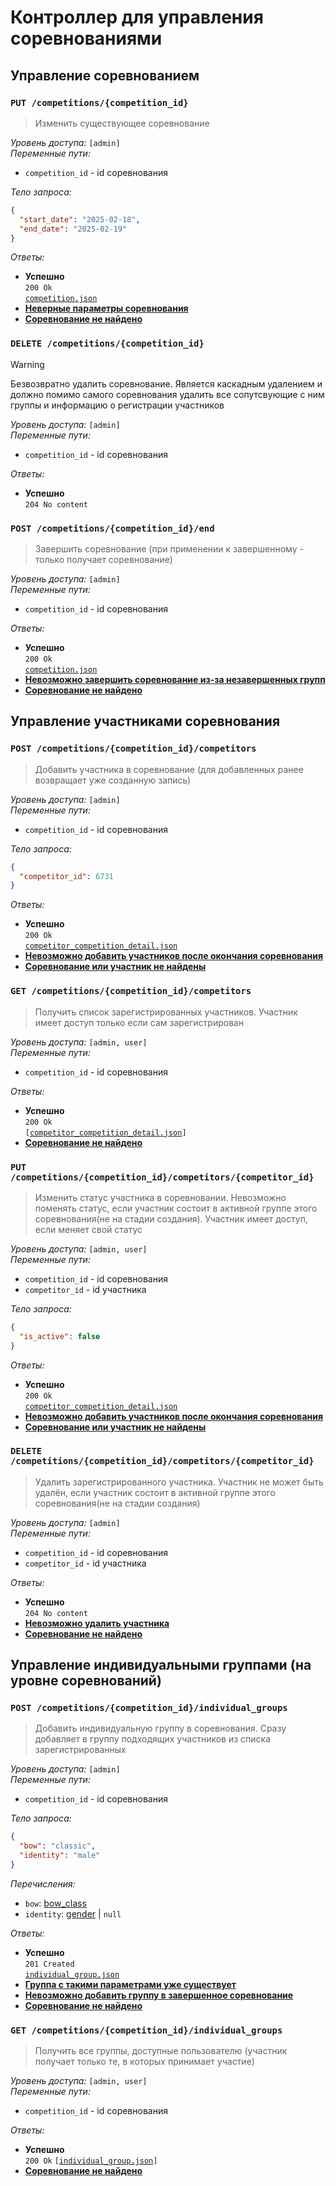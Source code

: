 # Контроллер для управления соревнованиями

## Управление соревнованием

### `PUT /competitions/{competition_id}`

> Изменить существующее соревнование

_Уровень доступа:_ `[admin]`\
_Переменные пути:_

- `competition_id` - id соревнования

_Тело запроса:_

```json
{
  "start_date": "2025-02-18",
  "end_date": "2025-02-19"
}
```

_Ответы:_

- **Успешно**\
  `200 Ok`\
  [`competition.json`](../models/competition.md)
- [**Неверные параметры соревнования**](../policies/user_errors.md/#неверные-параметры)
- [**Соревнование не найдено**](../policies/user_errors.md/#не-найдено)

### `DELETE /competitions/{competition_id}`

> [!WARNING]
> Безвозвратно удалить соревнование. Является каскадным удалением и должно помимо самого соревнования удалить все сопутсвующие с ним группы и информацию о регистрации участников

_Уровень доступа:_ `[admin]`\
_Переменные пути:_

- `competition_id` - id соревнования

_Ответы:_

- **Успешно**\
  `204 No content`

### `POST /competitions/{competition_id}/end`

> Завершить соревнование (при применении к завершенному - только получает соревнование)

_Уровень доступа:_ `[admin]`\
_Переменные пути:_

- `competition_id` - id соревнования

_Ответы:_

- **Успешно**\
  `200 Ok`\
  [`competition.json`](../models/competition.md)
- [**Невозможно завершить соревнование из-за незавершенных групп**](../policies/user_errors.md/#невозможно-выполнить-действие)
- [**Соревнование не найдено**](../policies/user_errors.md/#не-найдено)

## Управление участниками соревнования

### `POST /competitions/{competition_id}/competitors`

> Добавить участника в соревнование (для добавленных ранее возвращает уже созданную запись)

_Уровень доступа:_ `[admin]`\
_Переменные пути:_

- `competition_id` - id соревнования

_Тело запроса:_

```json
{
  "competitor_id": 6731
}
```

_Ответы:_

- **Успешно**\
  `200 Ok`\
  [`competitor_competition_detail.json`](../models/competitor_competition_detail.md)
- [**Невозможно добавить участников после окончания соревнования**](../policies/user_errors.md/#невозможно-выполнить-действие)
- [**Соревнование или участник не найдены**](../policies/user_errors.md/#не-найдено)

### `GET /competitions/{competition_id}/competitors`

> Получить список зарегистрированных участников. Участник имеет доступ только если сам зарегистрирован

_Уровень доступа:_ `[admin, user]`\
_Переменные пути:_

- `competition_id` - id соревнования

_Ответы:_

- **Успешно**\
  `200 Ok`\
  `[`[`competitor_competition_detail.json`](../models/competitor_competition_detail.md)`]`
- [**Соревнование не найдено**](../policies/user_errors.md/#не-найдено)

### `PUT /competitions/{competition_id}/competitors/{competitor_id}`

> Изменить статус участника в соревновании. Невозможно поменять статус, если участник состоит в активной группе этого соревнования(не на стадии создания). Участник имеет доступ, если меняет свой статус

_Уровень доступа:_ `[admin, user]`\
_Переменные пути:_

- `competition_id` - id соревнования
- `competitor_id` - id участника

_Тело запроса:_

```json
{
  "is_active": false
}
```

_Ответы:_

- **Успешно**\
  `200 Ok`\
  [`competitor_competition_detail.json`](../models/competitor_competition_detail.md)
- [**Невозможно добавить участников после окончания соревнования**](../policies/user_errors.md/#невозможно-выполнить-действие)
- [**Соревнование или участник не найдены**](../policies/user_errors.md/#не-найдено)

### `DELETE /competitions/{competition_id}/competitors/{competitor_id}`

> Удалить зарегистрированного участника. Участник не может быть удалён, если участник состоит в активной группе этого соревнования(не на стадии создания)

_Уровень доступа:_ `[admin]`\
_Переменные пути:_

- `competition_id` - id соревнования
- `competitor_id` - id участника

_Ответы:_

- **Успешно**\
  `204 No content`
- [**Невозможно удалить участника**](../policies/user_errors.md/#невозможно-выполнить-действие)
- [**Соревнование не найдено**](../policies/user_errors.md/#не-найдено)

## Управление индивидуальными группами (на уровне соревнований)

### `POST /competitions/{competition_id}/individual_groups`

> Добавить индивидуальную группу в соревнования. Сразу добавляет в группу подходящих участников из списка зарегистрированных

_Уровень доступа:_ `[admin]`\
_Переменные пути:_

- `competition_id` - id соревнования

_Тело запроса:_

```json
{
  "bow": "classic",
  "identity": "male"
}
```

_Перечисления:_

- `bow`: [bow_class](../enums/bow_class.md)
- `identity`: [gender](../enums/gender.md) | `null`

_Ответы:_

- **Успешно**\
  `201 Created`\
  [`individual_group.json`](../models/individual_group.md)
- [**Группа с такими параметрами уже существует**](../policies/user_errors.md/#ресурс-уже-существует)
- [**Невозможно добавить группу в завершенное соревнование**](../policies/user_errors.md/#невозможно-выполнить-действие)
- [**Соревнование не найдено**](../policies/user_errors.md/#не-найдено)

### `GET /competitions/{competition_id}/individual_groups`

> Получить все группы, доступные пользователю (участник получает только те, в которых принимает участие)

_Уровень доступа:_ `[admin, user]`\
_Переменные пути:_

- `competition_id` - id соревнования

_Ответы:_

- **Успешно**\
  `200 Ok`
  `[`[`individual_group.json`](../models/individual_group.md)`]`
- [**Соревнование не найдено**](../policies/user_errors.md/#не-найдено)
